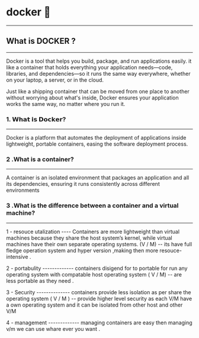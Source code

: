 # docker 🐳
********************


## What is DOCKER ?
******************************
Docker is a tool that helps you build, package, and run applications easily.  it like a container
that holds everything your application needs—code, libraries, and dependencies—so it runs the same way everywhere,
whether on your laptop, a server, or in the cloud.

Just like a shipping container that can be moved from one place to another
without worrying about what's inside, Docker ensures your application works the same way, no matter where you run it.

### 1. 𝗪𝗵𝗮𝘁 𝗶𝘀 𝗗𝗼𝗰𝗸𝗲𝗿? 
*******************************
 Docker is a platform that automates the deployment of applications inside lightweight,
 portable containers, easing the software deployment process.

### 2 .What is a container?
**********************************
A container is an isolated environment that packages an application and all its dependencies, 
ensuring it runs consistently across different environments

### 3 .What is the difference between a container and a virtual machine?
*******************************************************************
 1 - resouce utalization ----  Containers are more lightweight than virtual machines because they share the host system’s kernel,
                                while virtual machines have their own separate operating systems. (V / M) -- its have full fledge operation system 
                                and hyper version ,making then more resouce-intensive .
                                
 2 - portabulity ------------- containers disigend for to portable for run any operating system with compatable host operating system 
                               ( V / M) -- are less portable as they need .

 3 - Security  --------------  containers provide less isolation as per share the operating system 
                               ( V / M ) --  provide higher level security as each V/M have a own operating system 
                               and it can be isolated from other host and other V/M

 4 - management ------------- managing  containers are easy then managing v/m  we can use whare ever you want .                              

